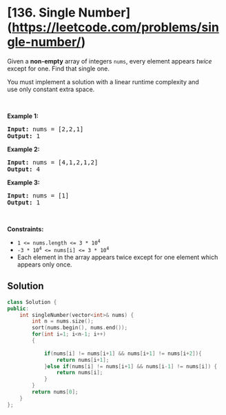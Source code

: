 # [136. Single Number] (https://leetcode.com/problems/single-number/)

<div><p>Given a <strong>non-empty</strong>&nbsp;array of integers <code>nums</code>, every element appears <em>twice</em> except for one. Find that single one.</p>

<p>You must&nbsp;implement a solution with a linear runtime complexity and use&nbsp;only constant&nbsp;extra space.</p>

<p>&nbsp;</p>
<p><strong>Example 1:</strong></p>
<pre><strong>Input:</strong> nums = [2,2,1]
<strong>Output:</strong> 1
</pre><p><strong>Example 2:</strong></p>
<pre><strong>Input:</strong> nums = [4,1,2,1,2]
<strong>Output:</strong> 4
</pre><p><strong>Example 3:</strong></p>
<pre><strong>Input:</strong> nums = [1]
<strong>Output:</strong> 1
</pre>
<p>&nbsp;</p>
<p><strong>Constraints:</strong></p>

<ul>
	<li><code>1 &lt;= nums.length &lt;= 3 * 10<sup>4</sup></code></li>
	<li><code>-3 * 10<sup>4</sup> &lt;= nums[i] &lt;= 3 * 10<sup>4</sup></code></li>
	<li>Each element in the array appears twice except for one element which appears only once.</li>
</ul>
</div>

## Solution 
```cpp
class Solution {
public:
    int singleNumber(vector<int>& nums) {
        int n = nums.size();
        sort(nums.begin(), nums.end());
        for(int i=1; i<n-1; i++)
        {
            
            if(nums[i] != nums[i+1] && nums[i+1] != nums[i+2]){
                return nums[i+1];
            }else if(nums[i] != nums[i+1] && nums[i-1] != nums[i]) {
                return nums[i];
            }
        }
        return nums[0];
    }
};
```